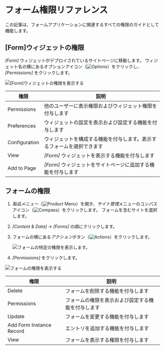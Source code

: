 # フォーム権限リファレンス

この記事は、フォームアプリケーションに関連するすべての権限のガイドとして機能します。

## [Form]ウィジェットの権限

*[Form]* ウィジェットがデプロイされているサイトページに移動します。 ウィジェット名の横にあるオプションアイコン（![Options](../../../images/icon-options.png)）をクリックし、*[Permissions]* をクリックします。

![[Form]ウィジェットの権限を表示する](./forms-permissions-reference/images/01.png)

| 権限            | 説明                                  |
| ------------- | ----------------------------------- |
| Permissions   | 他のユーザーに表示権限およびウィジェット権限を付与します        |
| Preferences   | ウィジェットの設定を表示および設定する機能を付与します         |
| Configuration | ウィジェットを構成する機能を付与します。表示するフォームを選択できます |
| View          | *[Form]* ウィジェットを表示する機能を付与します         |
| Add to Page   | *[Form]* ウィジェットをサイトページに追加する機能を付与します  |

## フォームの権限

1.  *製品メニュー*（![Product Menu](../../../images/icon-product-menu.png)）を開き、*サイト管理*メニューのコンパスアイコン（![Compass](../../../images/icon-compass.png)）をクリックします。 フォームを含むサイトを選択します。

2.  *[Content & Data]* → *[Forms]* の順にクリックします。

3.  フォームの横にある*アクション*ボタン（![Actions](../../../images/icon-actions.png)）をクリックします。

    ![フォームの特定の権限を表示します。](./forms-permissions-reference/images/02.png)

4.  *[Permissions]* をクリックします。

![フォームの権限を表示する](./forms-permissions-reference/images/03.png)

| 権限                       | 説明                        |
| ------------------------ | ------------------------- |
| Delete                   | フォームを削除する機能を付与します         |
| Permissions              | フォームの権限を表示および設定する機能を付与します |
| Update                   | フォームを変更する機能を付与します         |
| Add Form Instance Record | エントリを追加する機能を付与します         |
| View                     | フォームを表示する権限を付与します         |
